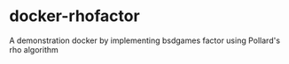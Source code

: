 # docker-rhofactor
A demonstration docker by implementing bsdgames factor using Pollard's rho algorithm
